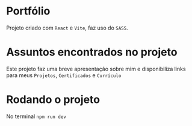 # Portfólio
  Projeto criado com `React` e `Vite`, faz uso do `SASS`.

# Assuntos encontrados no projeto
  Este projeto faz uma breve apresentação sobre mim e disponibiliza links para meus `Projetos`, `Certificados` e `Currículo`

# Rodando o projeto
No terminal `npm run dev`
